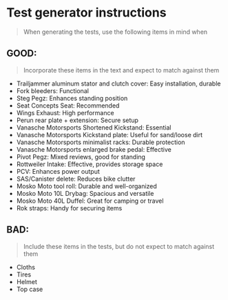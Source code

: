 # Test generator instructions

> When generating the tests, use the following items in mind when

## GOOD:

> Incorporate these items in the text and expect to match against them

- Trailjammer aluminum stator and clutch cover: Easy installation, durable
- Fork bleeders: Functional
- Steg Pegz: Enhances standing position
- Seat Concepts Seat: Recommended
- Wings Exhaust: High performance
- Perun rear plate + extension: Secure setup
- Vanasche Motorsports Shortened Kickstand: Essential
- Vanasche Motorsports Kickstand plate: Useful for sand/loose dirt
- Vanasche Motorsports minimalist racks: Durable protection
- Vanasche Motorsports enlarged brake pedal: Effective
- Pivot Pegz: Mixed reviews, good for standing
- Rottweiler Intake: Effective, provides storage space
- PCV: Enhances power output
- SAS/Canister delete: Reduces bike clutter
- Mosko Moto tool roll: Durable and well-organized
- Mosko Moto 10L Drybag: Spacious and versatile
- Mosko Moto 40L Duffel: Great for camping or travel
- Rok straps: Handy for securing items

## BAD:

> Include these items in the tests, but do not expect to match against them

- Cloths
- Tires
- Helmet
- Top case
